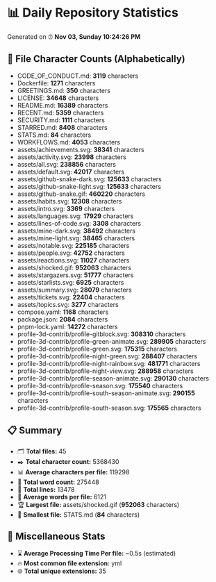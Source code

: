 # 📊 Daily Repository Statistics
Generated on ⏰ **Nov 03, Sunday 10:24:26 PM**

## 📂 File Character Counts (Alphabetically)
- CODE_OF_CONDUCT.md: **3119** characters
- Dockerfile: **1271** characters
- GREETINGS.md: **350** characters
- LICENSE: **34648** characters
- README.md: **16389** characters
- RECENT.md: **5359** characters
- SECURITY.md: **1111** characters
- STARRED.md: **8408** characters
- STATS.md: **84** characters
- WORKFLOWS.md: **4053** characters
- assets/achievements.svg: **38341** characters
- assets/activity.svg: **23998** characters
- assets/all.svg: **238856** characters
- assets/default.svg: **42017** characters
- assets/github-snake-dark.svg: **125633** characters
- assets/github-snake-light.svg: **125633** characters
- assets/github-snake.gif: **460220** characters
- assets/habits.svg: **12308** characters
- assets/intro.svg: **3369** characters
- assets/languages.svg: **17929** characters
- assets/lines-of-code.svg: **3308** characters
- assets/mine-dark.svg: **38492** characters
- assets/mine-light.svg: **38465** characters
- assets/notable.svg: **225185** characters
- assets/people.svg: **42752** characters
- assets/reactions.svg: **11027** characters
- assets/shocked.gif: **952063** characters
- assets/stargazers.svg: **51777** characters
- assets/starlists.svg: **6925** characters
- assets/summary.svg: **28079** characters
- assets/tickets.svg: **22404** characters
- assets/topics.svg: **3277** characters
- compose.yaml: **1168** characters
- package.json: **2084** characters
- pnpm-lock.yaml: **14272** characters
- profile-3d-contrib/profile-gitblock.svg: **308310** characters
- profile-3d-contrib/profile-green-animate.svg: **289905** characters
- profile-3d-contrib/profile-green.svg: **175315** characters
- profile-3d-contrib/profile-night-green.svg: **288407** characters
- profile-3d-contrib/profile-night-rainbow.svg: **481771** characters
- profile-3d-contrib/profile-night-view.svg: **288958** characters
- profile-3d-contrib/profile-season-animate.svg: **290130** characters
- profile-3d-contrib/profile-season.svg: **175540** characters
- profile-3d-contrib/profile-south-season-animate.svg: **290155** characters
- profile-3d-contrib/profile-south-season.svg: **175565** characters

## 📋 Summary
- 🗂️ **Total files:** 45
- ✒️ **Total character count:** 5368430
- 📊 **Average characters per file:** 119298
- 📝 **Total word count:** 275448
- 🧾 **Total lines:** 13478
- 📐 **Average words per file:** 6121
- 🏆 **Largest file:** assets/shocked.gif (**952063** characters)
- 🥉 **Smallest file:** STATS.md (**84** characters)

## 🌟 Miscellaneous Stats
- ⌛ **Average Processing Time Per file:** ~0.5s (estimated)
- 🔥 **Most common file extension:** yml
- 🌐 **Total unique extensions:** 35
